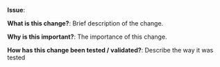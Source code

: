 **Issue**: 

**What is this change?**:
Brief description of the change.

**Why is this important?**: 
The importance of this change.

**How has this change been tested / validated?**:
Describe the way it was tested
